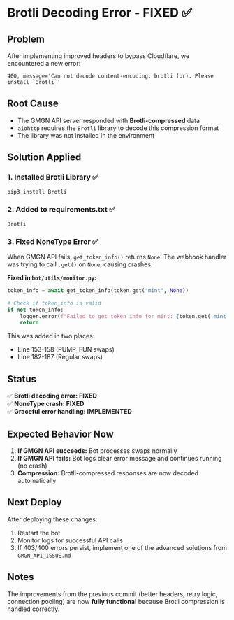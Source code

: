 # Brotli Decoding Error - FIXED ✅

## Problem
After implementing improved headers to bypass Cloudflare, we encountered a new error:
```
400, message='Can not decode content-encoding: brotli (br). Please install `Brotli`'
```

## Root Cause
- The GMGN API server responded with **Brotli-compressed** data
- `aiohttp` requires the `Brotli` library to decode this compression format
- The library was not installed in the environment

## Solution Applied

### 1. Installed Brotli Library ✅
```bash
pip3 install Brotli
```

### 2. Added to requirements.txt ✅
```
Brotli
```

### 3. Fixed NoneType Error ✅
When GMGN API fails, `get_token_info()` returns `None`. The webhook handler was trying to call `.get()` on `None`, causing crashes.

**Fixed in `bot/utils/monitor.py`:**
```python
token_info = await get_token_info(token.get("mint", None))

# Check if token_info is valid
if not token_info:
    logger.error(f"Failed to get token info for mint: {token.get('mint')}")
    return
```

This was added in two places:
- Line 153-158 (PUMP_FUN swaps)
- Line 182-187 (Regular swaps)

## Status

✅ **Brotli decoding error: FIXED**  
✅ **NoneType crash: FIXED**  
✅ **Graceful error handling: IMPLEMENTED**

## Expected Behavior Now

1. **If GMGN API succeeds:** Bot processes swaps normally
2. **If GMGN API fails:** Bot logs clear error message and continues running (no crash)
3. **Compression:** Brotli-compressed responses are now decoded automatically

## Next Deploy

After deploying these changes:
1. Restart the bot
2. Monitor logs for successful API calls
3. If 403/400 errors persist, implement one of the advanced solutions from `GMGN_API_ISSUE.md`

## Notes

The improvements from the previous commit (better headers, retry logic, connection pooling) are now **fully functional** because Brotli compression is handled correctly.

